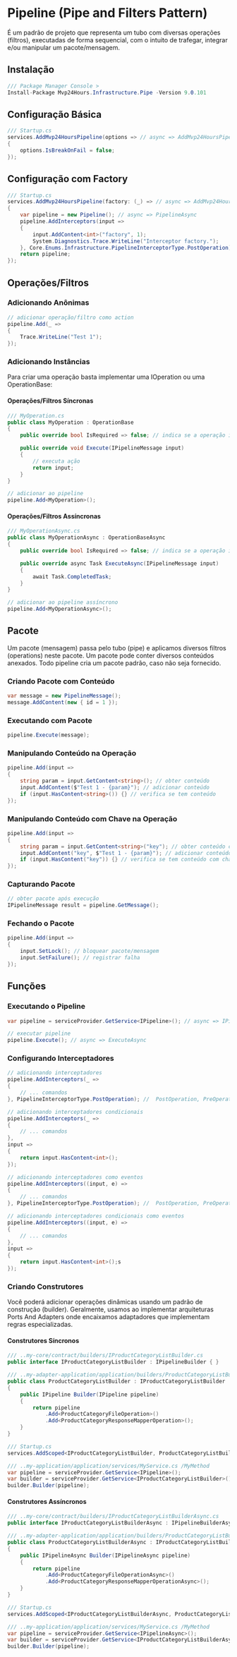 # Pipeline (Pipe and Filters Pattern)
É um padrão de projeto que representa um tubo com diversas operações (filtros), executadas de forma sequencial, com o intuito de trafegar, integrar e/ou manipular um pacote/mensagem.

## Instalação
```csharp
/// Package Manager Console >
Install-Package Mvp24Hours.Infrastructure.Pipe -Version 9.0.101
```

## Configuração Básica
```csharp
/// Startup.cs
services.AddMvp24HoursPipeline(options => // async => AddMvp24HoursPipelineAsync
{
    options.IsBreakOnFail = false;
});
```

## Configuração com Factory
```csharp
/// Startup.cs
services.AddMvp24HoursPipeline(factory: (_) => // async => AddMvp24HoursPipelineAsync
{
    var pipeline = new Pipeline(); // async => PipelineAsync
    pipeline.AddInterceptors(input =>
    {
        input.AddContent<int>("factory", 1);
        System.Diagnostics.Trace.WriteLine("Interceptor factory.");
    }, Core.Enums.Infrastructure.PipelineInterceptorType.PostOperation);
    return pipeline;
});
```

## Operações/Filtros

### Adicionando Anônimas
```csharp
// adicionar operação/filtro como action
pipeline.Add(_ =>
{
    Trace.WriteLine("Test 1");
});
```

### Adicionando Instâncias
Para criar uma operação basta implementar uma IOperation ou uma OperationBase:

#### Operações/Filtros Síncronas
```csharp
/// MyOperation.cs
public class MyOperation : OperationBase
{
    public override bool IsRequired => false; // indica se a operação irá executar mesmo com o pacote bloqueado

    public override void Execute(IPipelineMessage input)
    {
        // executa ação
        return input;
    }
}

// adicionar ao pipeline
pipeline.Add<MyOperation>();
```

#### Operações/Filtros Assíncronas
```csharp
/// MyOperationAsync.cs
public class MyOperationAsync : OperationBaseAsync
{
    public override bool IsRequired => false; // indica se a operação irá executar mesmo com o pacote bloqueado

    public override async Task ExecuteAsync(IPipelineMessage input)
    {
        await Task.CompletedTask;
    }
}

// adicionar ao pipeline assíncrono
pipeline.Add<MyOperationAsync>();
```

## Pacote
Um pacote (mensagem) passa pelo tubo (pipe) e aplicamos diversos filtros (operations) neste pacote. Um pacote pode conter diversos conteúdos anexados. Todo pipeline cria um pacote padrão, caso não seja fornecido.

### Criando Pacote com Conteúdo
```csharp
var message = new PipelineMessage();
message.AddContent(new { id = 1 });
```

### Executando com Pacote
```csharp
pipeline.Execute(message);
```

### Manipulando Conteúdo na Operação
```csharp
pipeline.Add(input =>
{
    string param = input.GetContent<string>(); // obter conteúdo
    input.AddContent($"Test 1 - {param}"); // adicionar conteúdo
    if (input.HasContent<string>()) {} // verifica se tem conteúdo
});
```

### Manipulando Conteúdo com Chave na Operação
```csharp
pipeline.Add(input =>
{
    string param = input.GetContent<string>("key"); // obter conteúdo com chave
    input.AddContent("key", $"Test 1 - {param}"); // adicionar conteúdo com chave
    if (input.HasContent("key")) {} // verifica se tem conteúdo com chave
});
```

### Capturando Pacote
```csharp
// obter pacote após execução
IPipelineMessage result = pipeline.GetMessage();
```

### Fechando o Pacote
```csharp
pipeline.Add(input =>
{ 
    input.SetLock(); // bloquear pacote/mensagem
    input.SetFailure(); // registrar falha
});
```

## Funções

### Executando o Pipeline
```csharp
var pipeline = serviceProvider.GetService<IPipeline>(); // async => IPipelineAsync

// executar pipeline
pipeline.Execute(); // async => ExecuteAsync
```

### Configurando Interceptadores
```csharp
// adicionando interceptadores
pipeline.AddInterceptors(_ =>
{
    // ... comandos
}, PipelineInterceptorType.PostOperation); //  PostOperation, PreOperation, Locked, Faulty, FirstOperation, LastOperation

// adicionando interceptadores condicionais
pipeline.AddInterceptors(_ =>
{
    // ... comandos
},
input =>
{
    return input.HasContent<int>();
});

// adicionando interceptadores como eventos
pipeline.AddInterceptors((input, e) =>
{
    // ... comandos
}, PipelineInterceptorType.PostOperation); //  PostOperation, PreOperation, Locked, Faulty, FirstOperation, LastOperation

// adicionando interceptadores condicionais como eventos
pipeline.AddInterceptors((input, e) =>
{
    // ... comandos
},
input =>
{
    return input.HasContent<int>();s
});

```

### Criando Construtores
Você poderá adicionar operações dinâmicas usando um padrão de construção (builder). Geralmente, usamos ao implementar arquiteturas Ports And Adapters onde encaixamos adaptadores que implementam regras especializadas.

#### Construtores Síncronos
```csharp
/// ..my-core/contract/builders/IProductCategoryListBuilder.cs
public interface IProductCategoryListBuilder : IPipelineBuilder { }

/// ..my-adapter-application/application/builders/ProductCategoryListBuilder.cs
public class ProductCategoryListBuilder : IProductCategoryListBuilder
{
    public IPipeline Builder(IPipeline pipeline)
    {
        return pipeline
            .Add<ProductCategoryFileOperation>()
            .Add<ProductCategoryResponseMapperOperation>();
    }
}

/// Startup.cs
services.AddScoped<IProductCategoryListBuilder, ProductCategoryListBuilder>();

/// ..my-application/application/services/MyService.cs /MyMethod
var pipeline = serviceProvider.GetService<IPipeline>();
var builder = serviceProvider.GetService<IProductCategoryListBuilder>();
builder.Builder(pipeline);
```

#### Construtores Assíncronos
```csharp
/// ..my-core/contract/builders/IProductCategoryListBuilderAsync.cs
public interface IProductCategoryListBuilderAsync : IPipelineBuilderAsync { }

/// ..my-adapter-application/application/builders/ProductCategoryListBuilderAsync.cs
public class ProductCategoryListBuilderAsync : IProductCategoryListBuilderAsync
{
    public IPipelineAsync Builder(IPipelineAsync pipeline)
    {
        return pipeline
            .Add<ProductCategoryFileOperationAsync>()
            .Add<ProductCategoryResponseMapperOperationAsync>();
    }
}

/// Startup.cs
services.AddScoped<IProductCategoryListBuilderAsync, ProductCategoryListBuilderAsync>();

/// ..my-application/application/services/MyService.cs /MyMethod
var pipeline = serviceProvider.GetService<IPipelineAsync>();
var builder = serviceProvider.GetService<IProductCategoryListBuilderAsync>();
builder.Builder(pipeline);
```